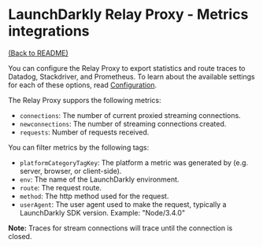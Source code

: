 # LaunchDarkly Relay Proxy - Metrics integrations

[(Back to README)](../README.md)

You can configure the Relay Proxy to export statistics and route traces to Datadog, Stackdriver, and Prometheus. To learn about the available settings for each of these options, read [Configuration](./docs/configuration.md).

The Relay Proxy suppors the following metrics:

- `connections`: The number of current proxied streaming connections.
- `newconnections`: The number of streaming connections created.
- `requests`: Number of requests received.

You can filter metrics by the following tags:

- `platformCategoryTagKey`: The platform a metric was generated by (e.g. server, browser, or client-side).
- `env`: The name of the LaunchDarkly environment.
- `route`: The request route.
- `method`: The http method used for the request.
- `userAgent`: The user agent used to make the request, typically a LaunchDarkly SDK version. Example: "Node/3.4.0"

**Note:** Traces for stream connections will trace until the connection is closed.

